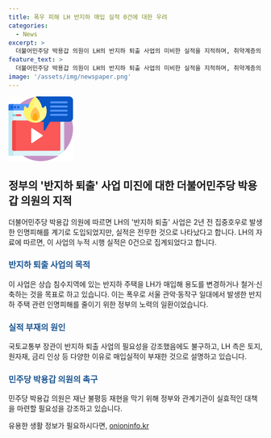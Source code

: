 ```yaml
---
title: 폭우 피해 LH 반지하 매입 실적 0건에 대한 우려
categories:
  - News
excerpt: >
  더불어민주당 박용갑 의원이 LH의 반지하 퇴출 사업의 미비한 실적을 지적하며, 취약계층의 재난 불평등 문제를 제기했다. LH의 반지하 주택 매입 사업은 상습 침수지역의 주택을 해소하는 것으로, 그러나 2년 간의 실적은 전무한 상황이다. 박 의원은 실질적인 대책 추진을 촉구하며, 이를 통해 재난 불평등이 재현되지 않도록 해야 한다고 강조했다.
feature_text: >
  더불어민주당 박용갑 의원이 LH의 반지하 퇴출 사업의 미비한 실적을 지적하며, 취약계층의 재난 불평등 문제를 제기했다. LH의 반지하 주택 매입 사업은 상습 침수지역의 주택을 해소하는 것으로, 그러나 2년 간의 실적은 전무한 상황이다. 박 의원은 실질적인 대책 추진을 촉구하며, 이를 통해 재난 불평등이 재현되지 않도록 해야 한다고 강조했다.
image: '/assets/img/newspaper.png'
---
```


<p><img src="/assets/img/news.png" alt="rentncar 속보" /></p>

<h2 data-ke-size="size26">정부의 '반지하 퇴출' 사업 미진에 대한 더불어민주당 박용갑 의원의 지적</h2>

<p data-ke-size="size16">더불어민주당 박용갑 의원에 따르면 LH의 '반지하 퇴출' 사업은 2년 전 집중호우로 발생한 인명피해를 계기로 도입되었지만, 실적은 전무한 것으로 나타났다고 합니다. LH의 자료에 따르면, 이 사업의 누적 시행 실적은 0건으로 집계되었다고 합니다.</p>

<h3><b><span style="color: #1a5490;">반지하 퇴출 사업의 목적</span></b></h3>

<p data-ke-size="size16">이 사업은 상습 침수지역에 있는 반지하 주택을 LH가 매입해 용도를 변경하거나 철거·신축하는 것을 목표로 하고 있습니다. 이는 폭우로 서울 관악·동작구 일대에서 발생한 반지하 주택 관련 인명피해를 줄이기 위한 정부의 노력의 일환이었습니다.</p>

<h3><b><span style="color: #1a5490;">실적 부재의 원인</span></b></h3>

<p data-ke-size="size16">국토교통부 장관이 반지하 퇴출 사업의 필요성을 강조했음에도 불구하고, LH 측은 토지, 원자재, 금리 인상 등 다양한 이유로 매입실적이 부재한 것으로 설명하고 있습니다.</p>

<h3><b><span style="color: #1a5490;">민주당 박용갑 의원의 촉구</span></b></h3>

<p data-ke-size="size16">민주당 박용갑 의원은 재난 불평등 재현을 막기 위해 정부와 관계기관이 실효적인 대책을 마련할 필요성을 강조하고 있습니다.</p>
유용한 생활 정보가 필요하시다면, <a href="https://onioninfo.kr" rel="dofollow">onioninfo.kr</a>



